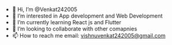 - 👋 Hi, I’m @Venkat242005
- 👀 I’m interested in App development and Web Development
- 🌱 I’m currently learning React js and Flutter
- 💞️ I’m looking to collaborate with other comapnies
- 📫 How to reach me email: vishnuvenkat242005@gmail.com

<!---
Venkat242005/Venkat242005 is a ✨ special ✨ repository because its `README.md` (this file) appears on your GitHub profile.
You can click the Preview link to take a look at your changes.
--->
